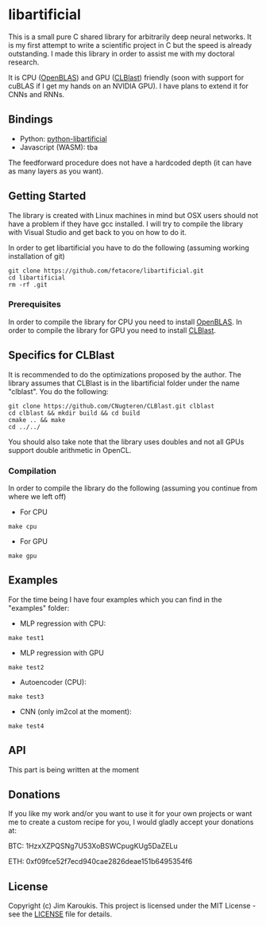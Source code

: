 # libartificial

This is a small pure C shared library for arbitrarily deep neural networks. It is my first attempt to write a scientific project in C but the speed is already outstanding. I made this library in order to assist me with my doctoral research.

It is CPU ([OpenBLAS](https://github.com/xianyi/OpenBLAS)) and GPU ([CLBlast](https://github.com/CNugteren/CLBlast)) friendly (soon with support for cuBLAS if I get my hands on an NVIDIA GPU). I have plans to extend it for CNNs and RNNs.

## Bindings

- Python: [python-libartificial](https://github.com/fetacore/python-libartificial)
- Javascript (WASM): tba

The feedforward procedure does not have a hardcoded depth (it can have as many layers as you want).

## Getting Started

The library is created with Linux machines in mind but OSX users should not have a problem if they have gcc installed.
I will try to compile the library with Visual Studio and get back to you on how to do it.

In order to get libartificial you have to do the following (assuming working installation of git)

```
git clone https://github.com/fetacore/libartificial.git
cd libartificial
rm -rf .git
```

### Prerequisites

In order to compile the library for CPU you need to install [OpenBLAS](https://github.com/xianyi/OpenBLAS).
In order to compile the library for GPU you need to install [CLBlast](https://github.com/CNugteren/CLBlast).

## Specifics for CLBlast

It is recommended to do the optimizations proposed by the author. The library assumes that CLBlast is in the libartificial folder under the name "clblast".
You do the following:

```
git clone https://github.com/CNugteren/CLBlast.git clblast
cd clblast && mkdir build && cd build
cmake .. && make
cd ../../

```

You should also take note that the library uses doubles and not all GPUs support double arithmetic in OpenCL.

### Compilation

In order to compile the library do the following (assuming you continue from where we left off)

- For CPU

```
make cpu
```
- For GPU

```
make gpu
```

## Examples

For the time being I have four examples which you can find in the "examples" folder:
- MLP regression with CPU:

```
make test1
```

- MLP regression with GPU

```
make test2
```

- Autoencoder (CPU):

```
make test3
```

- CNN (only im2col at the moment):

```
make test4
```

## API

This part is being written at the moment

## Donations

If you like my work and/or you want to use it for your own projects or want me to create a custom recipe for you, I would gladly accept your donations at:

BTC: 1HzxXZPQSNg7U53XoBSWCpugKUg5DaZELu

ETH: 0xf09fce52f7ecd940cae2826deae151b6495354f6

## License

Copyright (c) Jim Karoukis.
This project is licensed under the MIT License - see the [LICENSE](LICENSE) file for details.
